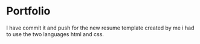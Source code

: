 # Portfolio
I have commit it and push for the new resume template created by me i had to use the two languages html and css. 
